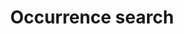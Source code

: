 ---
lang-ref: occurrence/search
title: Occurrence search
description: We publish open data
layout: occurrence
permalink: /pt/occurrence/search
---